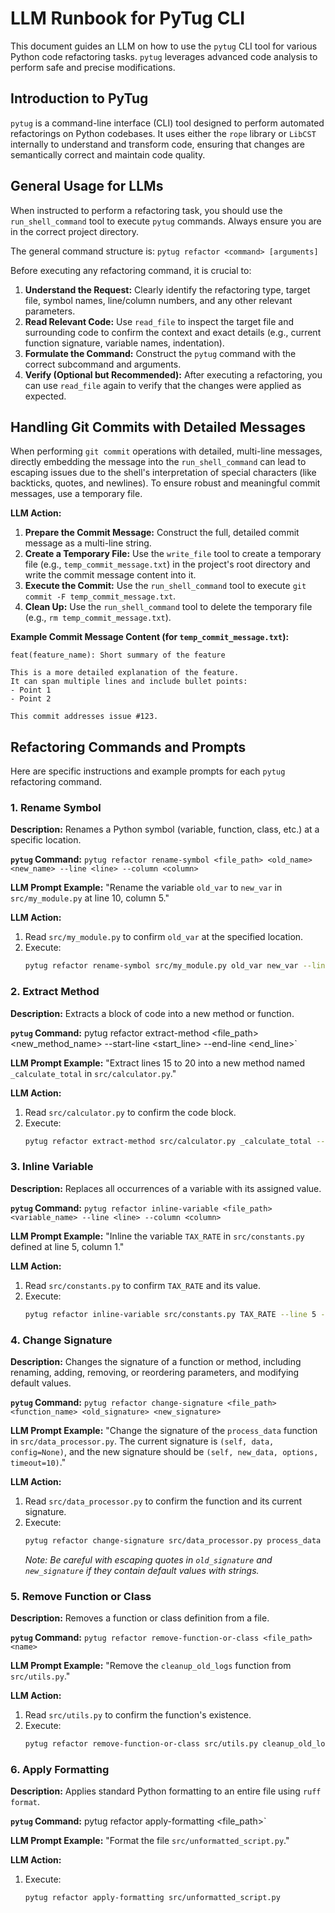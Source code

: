 # LLM Runbook for PyTug CLI

This document guides an LLM on how to use the `pytug` CLI tool for various Python code refactoring tasks. `pytug` leverages advanced code analysis to perform safe and precise modifications.

## Introduction to PyTug

`pytug` is a command-line interface (CLI) tool designed to perform automated refactorings on Python codebases. It uses either the `rope` library or `LibCST` internally to understand and transform code, ensuring that changes are semantically correct and maintain code quality.

## General Usage for LLMs

When instructed to perform a refactoring task, you should use the `run_shell_command` tool to execute `pytug` commands. Always ensure you are in the correct project directory.

The general command structure is:
`pytug refactor <command> [arguments]`

Before executing any refactoring command, it is crucial to:
1.  **Understand the Request:** Clearly identify the refactoring type, target file, symbol names, line/column numbers, and any other relevant parameters.
2.  **Read Relevant Code:** Use `read_file` to inspect the target file and surrounding code to confirm the context and exact details (e.g., current function signature, variable names, indentation).
3.  **Formulate the Command:** Construct the `pytug` command with the correct subcommand and arguments.
4.  **Verify (Optional but Recommended):** After executing a refactoring, you can use `read_file` again to verify that the changes were applied as expected.

## Handling Git Commits with Detailed Messages

When performing `git commit` operations with detailed, multi-line messages, directly embedding the message into the `run_shell_command` can lead to escaping issues due to the shell's interpretation of special characters (like backticks, quotes, and newlines). To ensure robust and meaningful commit messages, use a temporary file.

**LLM Action:**
1.  **Prepare the Commit Message:** Construct the full, detailed commit message as a multi-line string.
2.  **Create a Temporary File:** Use the `write_file` tool to create a temporary file (e.g., `temp_commit_message.txt`) in the project's root directory and write the commit message content into it.
3.  **Execute the Commit:** Use the `run_shell_command` tool to execute `git commit -F temp_commit_message.txt`.
4.  **Clean Up:** Use the `run_shell_command` tool to delete the temporary file (e.g., `rm temp_commit_message.txt`).

**Example Commit Message Content (for `temp_commit_message.txt`):**
```
feat(feature_name): Short summary of the feature

This is a more detailed explanation of the feature.
It can span multiple lines and include bullet points:
- Point 1
- Point 2

This commit addresses issue #123.
```

## Refactoring Commands and Prompts

Here are specific instructions and example prompts for each `pytug` refactoring command.

### 1. Rename Symbol

**Description:** Renames a Python symbol (variable, function, class, etc.) at a specific location.

**`pytug` Command:**
`pytug refactor rename-symbol <file_path> <old_name> <new_name> --line <line> --column <column>`

**LLM Prompt Example:**
"Rename the variable `old_var` to `new_var` in `src/my_module.py` at line 10, column 5."

**LLM Action:**
1.  Read `src/my_module.py` to confirm `old_var` at the specified location.
2.  Execute:
    ```bash
    pytug refactor rename-symbol src/my_module.py old_var new_var --line 10 --column 5
    ```

### 2. Extract Method

**Description:** Extracts a block of code into a new method or function.

**`pytug` Command:**
pytug refactor extract-method <file_path> <new_method_name> --start-line <start_line> --end-line <end_line>`

**LLM Prompt Example:**
"Extract lines 15 to 20 into a new method named `_calculate_total` in `src/calculator.py`."

**LLM Action:**
1.  Read `src/calculator.py` to confirm the code block.
2.  Execute:
    ```bash
    pytug refactor extract-method src/calculator.py _calculate_total --start-line 15 --end-line 20
    ```

### 3. Inline Variable

**Description:** Replaces all occurrences of a variable with its assigned value.

**`pytug` Command:**
`pytug refactor inline-variable <file_path> <variable_name> --line <line> --column <column>`

**LLM Prompt Example:**
"Inline the variable `TAX_RATE` in `src/constants.py` defined at line 5, column 1."

**LLM Action:**
1.  Read `src/constants.py` to confirm `TAX_RATE` and its value.
2.  Execute:
    ```bash
    pytug refactor inline-variable src/constants.py TAX_RATE --line 5 --column 1
    ```

### 4. Change Signature

**Description:** Changes the signature of a function or method, including renaming, adding, removing, or reordering parameters, and modifying default values.

**`pytug` Command:**
`pytug refactor change-signature <file_path> <function_name> <old_signature> <new_signature>`

**LLM Prompt Example:**
"Change the signature of the `process_data` function in `src/data_processor.py`. The current signature is `(self, data, config=None)`, and the new signature should be `(self, new_data, options, timeout=10)`."

**LLM Action:**
1.  Read `src/data_processor.py` to confirm the function and its current signature.
2.  Execute:
    ```bash
    pytug refactor change-signature src/data_processor.py process_data "self, data, config=None" "self, new_data, options, timeout=10"
    ```
    *Note: Be careful with escaping quotes in `old_signature` and `new_signature` if they contain default values with strings.*

### 5. Remove Function or Class

**Description:** Removes a function or class definition from a file.

**`pytug` Command:**
`pytug refactor remove-function-or-class <file_path> <name>`

**LLM Prompt Example:**
"Remove the `cleanup_old_logs` function from `src/utils.py`."

**LLM Action:**
1.  Read `src/utils.py` to confirm the function's existence.
2.  Execute:
    ```bash
    pytug refactor remove-function-or-class src/utils.py cleanup_old_logs
    ```

### 6. Apply Formatting

**Description:** Applies standard Python formatting to an entire file using `ruff format`.

**`pytug` Command:**
pytug refactor apply-formatting <file_path>`

**LLM Prompt Example:**
"Format the file `src/unformatted_script.py`."

**LLM Action:**
1.  Execute:
    ```bash
    pytug refactor apply-formatting src/unformatted_script.py
    ```
